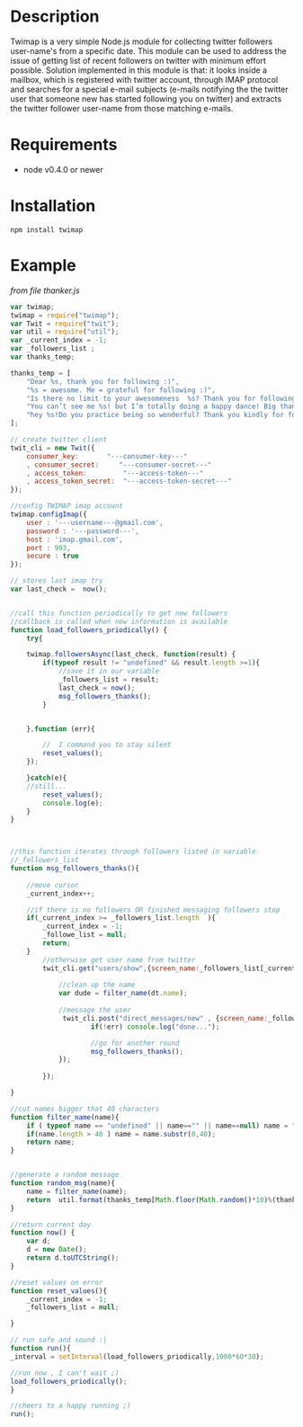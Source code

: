 Description
==============
Twimap is a very simple Node.js module for collecting twitter followers user-name's from a specific date. This module can be used to address the issue of getting list
of recent followers on twitter with minimum effort possible. Solution implemented in this module is that: it looks inside a mailbox, which is registered with twitter account, through IMAP protocol and searches for a special e-mail subjects (e-mails notifying the  the twitter user that someone new has started following you on twitter) and extracts the twitter follower user-name from those matching e-mails.     

Requirements
==============
- node v0.4.0 or newer

Installation
==============

	npm install twimap


Example
==============
*from file thanker.js*

```javascript
var twimap;
twimap = require("twimap");
var Twit = require("twit");
var util = require("util");
var _current_index = -1;
var _followers_list ;
var thanks_temp;

thanks_temp = [
    "Dear %s, thank you for following :)",
    "%s = awesome. Me = grateful for following :)",
    "Is there no limit to your awesomeness  %s? Thank you for following!",
    "You can’t see me %s! but I’m totally doing a happy dance! Big thanks for following me on twitter :)",
    "hey %s!Do you practice being so wonderful? Thank you kindly for following."
];

// create twitter client
twit_cli = new Twit({
	consumer_key:       "---consumer-key---"
    , consumer_secret:     "---consumer-secret---"
    , access_token:         "---access-token---"
    , access_token_secret:  "---access-token-secret---"
});

//config TWIMAP imap account
twimap.configImap({
	user : '---username---@gmail.com',
	password : '---password---',
	host : 'imap.gmail.com',
	port : 993,
	secure : true
});

// stores last imap try
var last_check =  now();


//call this function periodically to get new followers
//callback is called when new information is available
function load_followers_priodically() {
    try{

	twimap.followersAsync(last_check, function(result) {
		if(typeof result != "undefined" && result.length >=1){
			//save it in our variable
			_followers_list = result;
            last_check = now();
            msg_followers_thanks();
		}


	},function (err){

        //  I command you to stay silent
        reset_values();
    });

    }catch(e){
    //still...
        reset_values();
        console.log(e);
    }
}



//this function iterates through followers listed in variable
//_followers_list 
function msg_followers_thanks(){
	
	//move cursor
	_current_index++;

	//if there is no followers OR finished messaging followers stop
	if(_current_index >= _followers_list.length  ){
		_current_index = -1;
		_followe_list = null;
		return;
	}
		//otherwise get user name from twitter 
		twit_cli.get("users/show",{screen_name:_followers_list[_current_index]}, function (err,dt){
			
			//clean up the name
			var dude = filter_name(dt.name);
           		
			//message the user
			 twit_cli.post("direct_messages/new" , {screen_name:_followers_list[_current_index],text:random_msg(dude)}, function (err,dt){
					if(!err) console.log("done...");

					//go for another round
				 	msg_followers_thanks();
			});
           
		});

}

//cut names bigger that 40 characters
function filter_name(name){
	if ( typeof name == "undefined" || name=="" || name==null) name = "my friend";
	if(name.length > 40 ) name = name.substr(0,40);
	return name;
}


//generate a random message
function random_msg(name){
	name = filter_name(name);
	return  util.format(thanks_temp[Math.floor(Math.random()*10)%(thanks_temp.length-1)] , name);
}

//return current day
function now() {
    var d;
    d = new Date();
    return d.toUTCString();
}

//reset values on error
function reset_values(){
    _current_index = -1;
    _followers_list = null;

}

// run safe and sound :|
function run(){
_interval = setInterval(load_followers_priodically,1000*60*30);

//run now , I can't wait ;)
load_followers_priodically();
}

//cheers to a happy running ;)
run();



```